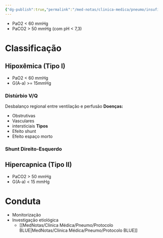 ```yaml
---
{"dg-publish":true,"permalink":"/med-notas/clinica-medica/pneumo/insuficiencia-respiratoria/"}
---
```


- PaO2 < 60 mmHg
- PaCO2 > 50 mmHg (com pH < 7,3)
# Classificação
## Hipoxêmica (Tipo I)
- PaO2 < 60 mmHg
- G(A-a) >= 15mmHg
### Distúrbio V/Q
Desbalanço regional entre ventilação e perfusão
**Doenças:**
- Obstrutivas
- Vasculares
- intersticiais
**Tipos**
- Efeito shunt
- Efeito espaço morto
### Shunt Direito-Esquerdo
## Hipercapnica (Tipo II)
- PaCO2 > 50 mmHg
- G(A-a) < 15 mmHg
# Conduta
- Monitorização
- Investigação etiológica
	- [[MedNotas/Clínica Médica/Pneumo/Protocolo BLUE\|MedNotas/Clínica Médica/Pneumo/Protocolo BLUE]]